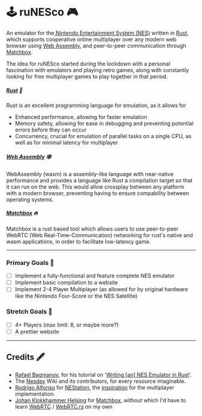 # 🕹️ ruNESco 🎮

An emulator for the[ Nintendo Entertainment System (NES)](https://en.wikipedia.org/wiki/Nintendo_Entertainment_System) written in [Rust](https://www.rust-lang.org/), which supports cooperative online multiplayer over any modern web browser using [Web Assembly](https://webassembly.org/), and peer-to-peer communication through [Matchbox](https://github.com/johanhelsing/matchbox). 

The idea for ruNESco started during the lockdown with a personal fascination with emulators and playing retro games, along with constantly looking for free multiplayer games to play together in that period.
##### [Rust](https://www.rust-lang.org/) 🦀
Rust is an excellent programming language for emulation, as it allows for
- Enhanced performance, allowing for faster emulation
- Memory safety, allowing for ease in debugging and preventing potential errors before they can occur
- Concurrency, crucial for emulation of parallel tasks on a single CPU, as well as for minimal latency for multiplayer 
##### [Web Assembly](https://webassembly.org/) 🕸️
WebAssembly (wasm) is a assembly-like language with near-native performance and provides a language like Rust a compilation target so that it can run on the web. This would allow crossplay between any platform with a modern browser, preventing having to ensure compability between operating systems.
##### [Matchbox](https://github.com/johanhelsing/matchbox) 🔥
Matchbox is a rust based tool which allows users to use peer-to-peer WebRTC (Web Real-Time-Communication) networking for rust's native and wasm applications, in order to facilitate low-latency game.

---
### Primary Goals 💪
- [ ] Implement a fully-functional and feature complete NES emulator
- [ ] Implement basic compilation to a website
- [ ] Implement 2-4 Player Multiplayer (as allowed for by original hardware like the Nintendo Four-Score or the NES Satellite)
### Stretch Goals 🦾
- [ ] 4+ Players (max limit: 8, or maybe more?)
- [ ] A prettier website

---
## Credits 🖋️

- [Rafael Bagmanov](https://github.com/bugzmanov/), for his tutorial on '[Writing \[an\] NES Emulator in Rust](https://bugzmanov.github.io/nes_ebook/chapter_1.html)'.
- The [Nesdev](https://www.nesdev.org/wiki/Nesdev_Wiki) Wiki and its contributors, for every resource imaginable.
- [Rodrigo Alfonso](https://github.com/afska) for [NEStation](https://github.com/afska/nestation#nestation), the [inspiration](https://forums.nesdev.org/viewtopic.php?t=19090) for the multiplayer implementation.
- [Johan Klokkhammer Helsing](https://github.com/johanhelsing) for [Matchbox](https://github.com/johanhelsing/matchbox), without which I'd have to learn [WebRTC](https://webrtc.org/) / [WebRTC.rs](https://github.com/webrtc-rs/webrtc) on my own
